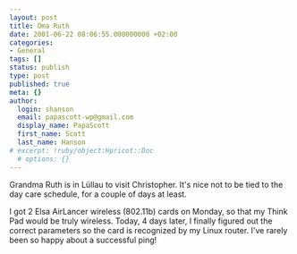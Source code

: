 ```yaml
---
layout: post
title: Oma Ruth
date: 2001-06-22 08:06:55.000000000 +02:00
categories:
- General
tags: []
status: publish
type: post
published: true
meta: {}
author:
  login: shanson
  email: papascott-wp@gmail.com
  display_name: PapaScott
  first_name: Scott
  last_name: Hanson
# excerpt: !ruby/object:Hpricot::Doc
  # options: {}
---
```

<p>Grandma Ruth is in Lüllau to visit Christopher. It's nice not to be tied to the day care schedule, for a couple of days at least.</p>
<p>I got 2 Elsa AirLancer wireless (802.11b) cards on Monday, so that my Think Pad would be truly wireless. Today, 4 days later, I finally figured out the correct parameters so the card is recognized by my Linux router. I've rarely been so happy about a successful ping!</p>
